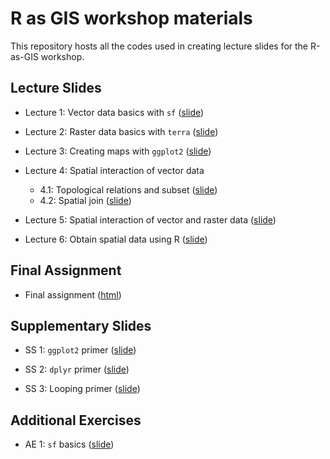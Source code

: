 # R as GIS workshop materials

This repository hosts all the codes used in creating lecture slides for the R-as-GIS workshop.

## Lecture Slides

+ Lecture 1: Vector data basics with `sf` ([slide](https://tmieno2.github.io/R-as-GIS-workshop/L01_vector_basics.html))

+ Lecture 2: Raster data basics with `terra` ([slide](https://tmieno2.github.io/R-as-GIS-workshop/L02_raster_basics.html))

+ Lecture 3: Creating maps with `ggplot2` ([slide](https://tmieno2.github.io/R-as-GIS-workshop/L03_create_map.html))

+ Lecture 4: Spatial interaction of vector data 
  + 4.1: Topological relations and subset ([slide](https://tmieno2.github.io/R-as-GIS-workshop/L04_1_vector_interactions.html))
  + 4.2: Spatial join ([slide](https://tmieno2.github.io/R-as-GIS-workshop/L04_2_vector_spatial_join.html))

+ Lecture 5: Spatial interaction of vector and raster data ([slide](https://tmieno2.github.io/R-as-GIS-workshop/L05_vector_raster_interaction.html))

+ Lecture 6: Obtain spatial data using R ([slide](https://tmieno2.github.io/R-as-GIS-workshop/L06_get_spatial_data.html))

## Final Assignment

+ Final assignment ([html](https://tmieno2.github.io/R-as-GIS-workshop/final_assignment.html))

## Supplementary Slides

+ SS 1: `ggplot2` primer ([slide](https://tmieno2.github.io/R-as-GIS-workshop/LA_1_ggplot2_primer.html))

+ SS 2: `dplyr` primer ([slide](https://tmieno2.github.io/R-as-GIS-workshop/LA_2_dplyr_primer.html))

+ SS 3: Looping primer ([slide](https://tmieno2.github.io/R-as-GIS-workshop/LA_3_loop.html))

## Additional Exercises

+ AE 1: `sf` basics ([slide](https://tmieno2.github.io/R-as-GIS-workshop/E01_sf_basics.html))
